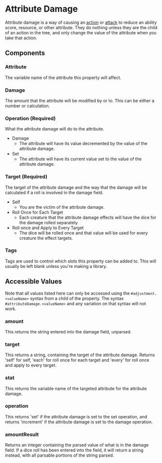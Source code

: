 # Attribute Damage

Attribute damage is a way of causing an [action](action.md) or [attack](attackaction.md) to reduce an ability score, resource, or other attribute. They do nothing unless they are the child of an action in the tree, and only change the value of the attribute when you take that action.

## Components

### Attribute

The variable name of the attribute this property will affect.

### Damage

The amount that the attribute will be modified by or to. This can be either a number or calculation.

### Operation \(Required\)

What the attribute damage will do to the attribute.

* Damage
  * The attribute will have its value decremented by the value of the attribute damage.
* Set
  * The attribute will have its current value set to the value of the attribute damage.

### Target \(Required\)

The target of the attribute damage and the way that the damage will be calculated if a roll is involved in the damage field.

* Self
  * You are the victim of the attribute damage.
* Roll Once for Each Target
  * Each creature that the attribute damage effects will have the dice for the damage rolled separately.
* Roll once and Apply to Every Target
  * The dice will be rolled once and that value will be used for every creature the effect targets.

### Tags

Tags are used to control which slots this property can be added to. This will usually be left blank unless you're making a library.

## Accessible Values

Note that all values listed here can only be accessed using the `#adjustment.<valueName>` syntax from a child of the property. The syntax `#attributeDamage.<valueName>` and any variation on that syntax will not work.

### amount

This returns the string entered into the damage field, unparsed.

### target

This returns a string, containing the target of the attribute damage. Returns 'self' for self, 'each' for roll once for each target and 'every' for roll once and apply to every target.

### stat

This returns the variable name of the targeted attribute for the attribute damage.

### operation

This returns 'set' if the attribute damage is set to the set operation, and returns 'increment' if the attribute damage is set to the damage operation.

### amountResult

Returns an integer containing the parsed value of what is in the damage field. If a dice roll has been entered into the field, it will return a string instead, with all parsable portions of the string parsed.
